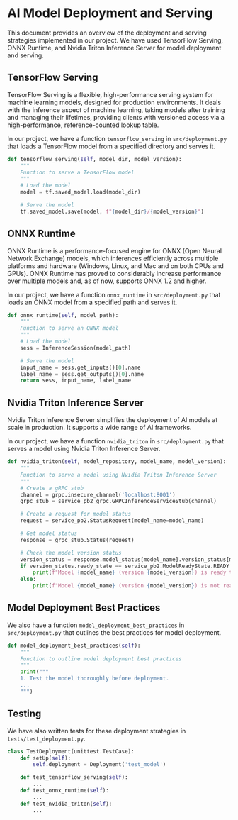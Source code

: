 # AI Model Deployment and Serving

This document provides an overview of the deployment and serving strategies implemented in our project. We have used TensorFlow Serving, ONNX Runtime, and Nvidia Triton Inference Server for model deployment and serving.

## TensorFlow Serving

TensorFlow Serving is a flexible, high-performance serving system for machine learning models, designed for production environments. It deals with the inference aspect of machine learning, taking models after training and managing their lifetimes, providing clients with versioned access via a high-performance, reference-counted lookup table.

In our project, we have a function `tensorflow_serving` in `src/deployment.py` that loads a TensorFlow model from a specified directory and serves it.

```python
def tensorflow_serving(self, model_dir, model_version):
    """
    Function to serve a TensorFlow model
    """
    # Load the model
    model = tf.saved_model.load(model_dir)

    # Serve the model
    tf.saved_model.save(model, f"{model_dir}/{model_version}")
```

## ONNX Runtime

ONNX Runtime is a performance-focused engine for ONNX (Open Neural Network Exchange) models, which inferences efficiently across multiple platforms and hardware (Windows, Linux, and Mac and on both CPUs and GPUs). ONNX Runtime has proved to considerably increase performance over multiple models and, as of now, supports ONNX 1.2 and higher.

In our project, we have a function `onnx_runtime` in `src/deployment.py` that loads an ONNX model from a specified path and serves it.

```python
def onnx_runtime(self, model_path):
    """
    Function to serve an ONNX model
    """
    # Load the model
    sess = InferenceSession(model_path)

    # Serve the model
    input_name = sess.get_inputs()[0].name
    label_name = sess.get_outputs()[0].name
    return sess, input_name, label_name
```

## Nvidia Triton Inference Server

Nvidia Triton Inference Server simplifies the deployment of AI models at scale in production. It supports a wide range of AI frameworks.

In our project, we have a function `nvidia_triton` in `src/deployment.py` that serves a model using Nvidia Triton Inference Server.

```python
def nvidia_triton(self, model_repository, model_name, model_version):
    """
    Function to serve a model using Nvidia Triton Inference Server
    """
    # Create a gRPC stub
    channel = grpc.insecure_channel('localhost:8001')
    grpc_stub = service_pb2_grpc.GRPCInferenceServiceStub(channel)

    # Create a request for model status
    request = service_pb2.StatusRequest(model_name=model_name)

    # Get model status
    response = grpc_stub.Status(request)

    # Check the model version status
    version_status = response.model_status[model_name].version_status[model_version]
    if version_status.ready_state == service_pb2.ModelReadyState.READY:
        print(f"Model {model_name} (version {model_version}) is ready to serve requests.")
    else:
        print(f"Model {model_name} (version {model_version}) is not ready to serve requests.")
```

## Model Deployment Best Practices

We also have a function `model_deployment_best_practices` in `src/deployment.py` that outlines the best practices for model deployment.

```python
def model_deployment_best_practices(self):
    """
    Function to outline model deployment best practices
    """
    print("""
    1. Test the model thoroughly before deployment.
    ...
    """)
```

## Testing

We have also written tests for these deployment strategies in `tests/test_deployment.py`.

```python
class TestDeployment(unittest.TestCase):
    def setUp(self):
        self.deployment = Deployment('test_model')

    def test_tensorflow_serving(self):
        ...
    def test_onnx_runtime(self):
        ...
    def test_nvidia_triton(self):
        ...
```
